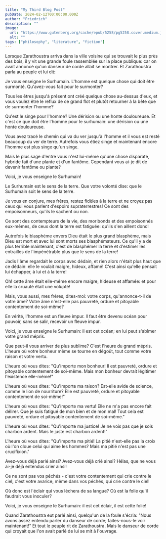 ```yaml
---
title: "My Third Blog Post"
pubDate: 2024-02-12T00:00:00.000Z
author: "Friedrich"
description: ""
image:
  url: "https://www.gutenberg.org/cache/epub/5258/pg5258.cover.medium.jpg"
  alt: ""
tags: ["philosophy", "literature", "fiction"]
---
```


Lorsque Zarathoustra arriva dans la ville voisine qui se trouvait le plus près des bois, il y vit une grande foule rassemblée sur la place publique: car on avait annoncé qu'un danseur de corde allait se montrer. Et Zarathoustra parla au peuple et lui dit:

Je vous enseigne le Surhumain. L'homme est quelque chose qui doit être surmonté. Qu'avez-vous fait pour le surmonter?

Tous les êtres jusqu'à présent ont créé quelque chose au-dessus d'eux, et vous voulez être le reflux de ce grand flot et plutôt retourner à la bête que de surmonter l'homme?

Qu'est le singe pour l'homme? Une dérision ou une honte douloureuse. Et c'est ce que doit être l'homme pour le surhumain: une dérision ou une honte douloureuse.

Vous avez tracé le chemin qui va du ver jusqu'à l'homme et il vous est resté beaucoup du ver de terre. Autrefois vous étiez singe et maintenant encore l'homme est plus singe qu'un singe.

Mais le plus sage d'entre vous n'est lui-même qu'une chose disparate, hybride fait d'une plante et d'un fantôme. Cependant vous ai-je dit de devenir fantôme ou plante?

Voici, je vous enseigne le Surhumain!

Le Surhumain est le sens de la terre. Que votre volonté dise: que le Surhumain soit le sens de la terre.

Je vous en conjure, mes frères, restez fidèles à la terre et ne croyez pas ceux qui vous parlent d'espoirs supraterrestres! Ce sont des empoisonneurs, qu'ils le sachent ou non.

Ce sont des contempteurs de la vie, des moribonds et des empoisonnés eux-mêmes, de ceux dont la terre est fatiguée: qu'ils s'en aillent donc!

Autrefois le blasphème envers Dieu était le plus grand blasphème, mais Dieu est mort et avec lui sont morts ses blasphémateurs. Ce qu'il y a de plus terrible maintenant, c'est de blasphémer la terre et d'estimer les entrailles de l'impénétrable plus que le sens de la terre!

Jadis l'âme regardait le corps avec dédain, et rien alors n'était plus haut que ce dédain: elle le voulait maigre, hideux, affamé! C'est ainsi qu'elle pensait lui échapper, à lui et à la terre!

Oh! cette âme était elle-même encore maigre, hideuse et affamée: et pour elle la cruauté était une volupté!

Mais, vous aussi, mes frères, dites-moi: votre corps, qu'annonce-t-il de votre âme? Votre âme n'est-elle pas pauvreté, ordure et pitoyable contentement de soi-même?

En vérité, l'homme est un fleuve impur. Il faut être devenu océan pour pouvoir, sans se salir, recevoir un fleuve impur.

Voici, je vous enseigne le Surhumain: il est cet océan; en lui peut s'abîmer votre grand mépris.

Que peut-il vous arriver de plus sublime? C'est l'heure du grand mépris. L'heure où votre bonheur même se tourne en dégoût, tout comme votre raison et votre vertu.

L'heure où vous dites: "Qu'importe mon bonheur! Il est pauvreté, ordure et pitoyable contentement de soi-même. Mais mon bonheur devrait légitimer l'existence elle-même!"

L'heure où vous dites: "Qu'importe ma raison? Est-elle avide de science, comme le lion de nourriture? Elle est pauvreté, ordure et pitoyable contentement de soi-même!"

L'heure où vous dites: "Qu'importe ma vertu! Elle ne m'a pas encore fait délirer. Que je suis fatigué de mon bien et de mon mal! Tout cela est pauvreté, ordure et pitoyable contentement de soi-même."

L'heure où vous dites: "Qu'importe ma justice! Je ne vois pas que je sois charbon ardent. Mais le juste est charbon ardent!"

L'heure où vous dites: "Qu'importe ma pitié! La pitié n'est-elle pas la croix où l'on cloue celui qui aime les hommes? Mais ma pitié n'est pas une crucifixion."

Avez-vous déjà parlé ainsi? Avez-vous déjà crié ainsi? Hélas, que ne vous ai-je déjà entendus crier ainsi!

Ce ne sont pas vos péchés - c'est votre contentement qui crie contre le ciel, c'est votre avarice, même dans vos péchés, qui crie contre le ciel!

Où donc est l'éclair qui vous léchera de sa langue? Où est la folie qu'il faudrait vous inoculer?

Voici, je vous enseigne le Surhumain: il est cet éclair, il est cette folie!

Quand Zarathoustra eut parlé ainsi, quelqu'un de la foule s'écria: "Nous avons assez entendu parler du danseur de corde; faites-nous-le voir maintenant!" Et tout le peuple rit de Zarathoustra. Mais le danseur de corde qui croyait que l'on avait parlé de lui se mit à l'ouvrage.
